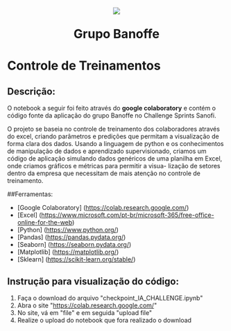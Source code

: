 <h1 align="center">
  <img src="[https://w7.pngwing.com/pngs/860/881/png-transparent-treacle-tart-banoffee-pie-praline-cream-frozen-dessert-others-cream-food-frozen-dessert.png](https://img.freepik.com/psd-premium/png-um-pedaco-de-torta-de-maca-de-sobremesa-de-ketchup_53876-497341.jpg?ga=GA1.1.927314761.1727717746&semt=ais_hybrid)"/>
  <p>Grupo Banoffe</p>
</h1>

# Controle de Treinamentos

## Descrição:
O notebook a seguir foi feito através do **google colaboratory** e contém o código fonte da
aplicação do grupo Banoffe no Challenge Sprints Sanofi.

O projeto se baseia no controle de treinamento dos colaboradores através do excel, criando parâmetros
e predições que permitam a visualização de forma clara dos dados.
Usando a linguagem de python e os conhecimentos de manipulação de dados e aprendizado supervisionado, criamos um código de
aplicação simulando dados genéricos de uma planilha em Excel, onde criamos gráficos e métricas para permitir a visua-
lização de setores dentro da empresa que necessitam de mais atenção no controle de treinamento.

##Ferramentas:
- [Google Colaboratory] (https://colab.research.google.com/)
- [Excel] (https://www.microsoft.com/pt-br/microsoft-365/free-office-online-for-the-web)
- [Python] (https://www.python.org/)
- [Pandas] (https://pandas.pydata.org/)
- [Seaborn] (https://seaborn.pydata.org/)
- [Matplotlib] (https://matplotlib.org/)
- [Sklearn] (https://scikit-learn.org/stable/)
  

## Instrução para visualização do código:
1. Faça o download do arquivo "checkpoint_IA_CHALLENGE.ipynb"
2. Abra o site "https://colab.research.google.com/"
3. No site, vá em "file" e em seguida "upload file"
4. Realize o upload do notebook que fora realizado o download
